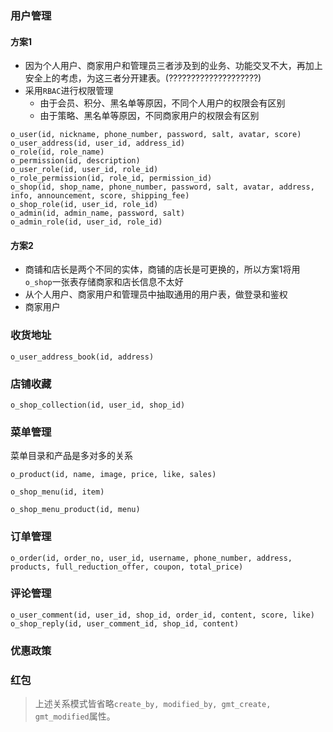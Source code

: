 ### 用户管理
#### 方案1
- 因为个人用户、商家用户和管理员三者涉及到的业务、功能交叉不大，再加上安全上的考虑，为这三者分开建表。(????????????????????)
- 采用`RBAC`进行权限管理
	- 由于会员、积分、黑名单等原因，不同个人用户的权限会有区别
	- 由于策略、黑名单等原因，不同商家用户的权限会有区别
```
o_user(id, nickname, phone_number, password, salt, avatar, score)
o_user_address(id, user_id, address_id)
o_role(id, role_name)
o_permission(id, description)
o_user_role(id, user_id, role_id)
o_role_permission(id, role_id, permission_id)
o_shop(id, shop_name, phone_number, password, salt, avatar, address, info, announcement, score, shipping_fee)
o_shop_role(id, user_id, role_id)
o_admin(id, admin_name, password, salt)
o_admin_role(id, user_id, role_id)
```
#### 方案2
- 商铺和店长是两个不同的实体，商铺的店长是可更换的，所以方案1将用`o_shop`一张表存储商家和店长信息不太好
- 从个人用户、商家用户和管理员中抽取通用的用户表，做登录和鉴权
- 商家用户
### 收货地址
```
o_user_address_book(id, address)
```

### 店铺收藏
```
o_shop_collection(id, user_id, shop_id)
```

### 菜单管理
菜单目录和产品是多对多的关系
```
o_product(id, name, image, price, like, sales)
```
```
o_shop_menu(id, item)
```
```
o_shop_menu_product(id, menu)
```
### 订单管理

```
o_order(id, order_no, user_id, username, phone_number, address, products, full_reduction_offer, coupon, total_price)
```

### 评论管理
```
o_user_comment(id, user_id, shop_id, order_id, content, score, like)
o_shop_reply(id, user_comment_id, shop_id, content)
```
### 优惠政策
### 红包

> 上述关系模式皆省略`create_by, modified_by, gmt_create, gmt_modified`属性。

<!--stackedit_data:
eyJoaXN0b3J5IjpbMTc4MDc2NzQ1NywtMzA1NjUxNjAyLC0xOD
Q5NzM3MzIsMTMzMjU3MTAzLC00OTE3ODI0MzYsMTA1NzU1MTk4
OSwxMjI4NTUwODQ0LC0xMTIxOTM3NDk5LDE5NDQ1MDg3NDYsLT
g0MDg0NTIwOCwtOTUzNzg5ODQxLC0xNDc5Mjk2NTI5LC0xMTEy
MTA4OTA4LDE0MjA5NzYwODksLTcyMjgwNDI0NSwtMjEyMzg3Nj
AzMSwtMTcxODIxNDE1LC0xNjk4MDg0OTE0LC0xODUzNjgxMDQw
LDE2NDE5Njc1ODJdfQ==
-->